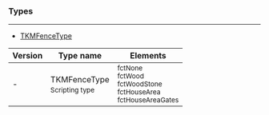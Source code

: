 ### Types


***

* <a href="#TKMFenceType">TKMFenceType</a>

| Version | Type name | Elements |
| ------- | ------------------------------------ | -------------- |
| - | <a id="TKMFenceType">TKMFenceType</a><sub><br/>Scripting type</sub> | <sub>fctNone</sub><br/><sub>fctWood</sub><br/><sub> fctWoodStone</sub><br/><sub>fctHouseArea</sub><br/><sub> fctHouseAreaGates</sub>
